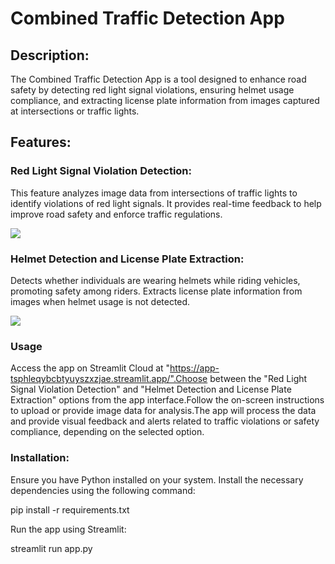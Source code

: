 # Combined Traffic Detection App
## Description:
The Combined Traffic Detection App is a tool designed to enhance road safety by detecting red light signal violations, ensuring helmet usage compliance, and extracting license plate information from images captured at intersections or traffic lights.

## Features:

### Red Light Signal Violation Detection:

This feature analyzes image data from intersections of traffic lights to identify violations of red light signals.
It provides real-time feedback to help improve road safety and enforce traffic regulations.

<img src="https://github.com/AnnmariyaFrancis/Scifor/assets/121210814/5a7ea599-d00a-40c2-b448-a598d6ee9183">

### Helmet Detection and License Plate Extraction:

Detects whether individuals are wearing helmets while riding vehicles, promoting safety among riders.
Extracts license plate information from images when helmet usage is not detected. 

<img src="https://github.com/AnnmariyaFrancis/Scifor/assets/121210814/0dbf4eda-05ad-46d3-8567-be7a59aa10c4">

### Usage
Access the app on Streamlit Cloud at "https://app-tsphleqybcbtyuyszxzjae.streamlit.app/".Choose between the "Red Light Signal Violation Detection" and "Helmet Detection and License Plate Extraction" options from the app interface.Follow the on-screen instructions to upload or provide image data for analysis.The app will process the data and provide visual feedback and alerts related to traffic violations or safety compliance, depending on the selected option.

### Installation:

Ensure you have Python installed on your system.
Install the necessary dependencies using the following command:

pip install -r requirements.txt

Run the app using Streamlit:

streamlit run app.py



